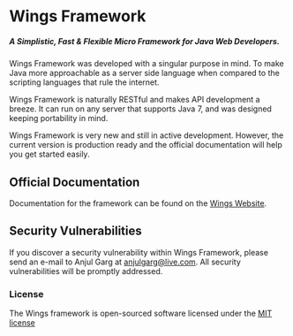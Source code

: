 # Wings Framework
##### A Simplistic, Fast & Flexible Micro Framework for Java Web Developers.

Wings Framework was developed with a singular purpose in mind. 
To make Java more approachable as a server side language when compared 
to the scripting languages that rule the internet.

Wings Framework is naturally RESTful and makes API development a breeze. 
It can run on any server that supports Java 7, and was designed keeping portability in mind.

Wings Framework is very new and still in active development. However, the current version is production ready and 
the official documentation will help you get started easily.

## Official Documentation

Documentation for the framework can be found on the [Wings Website](http://wings.loonydev.com/docs).

## Security Vulnerabilities

If you discover a security vulnerability within Wings Framework, 
please send an e-mail to Anjul Garg at anjulgarg@live.com. All security vulnerabilities will be promptly addressed.

### License

The Wings framework is open-sourced software licensed under the [MIT license](http://opensource.org/licenses/MIT)
